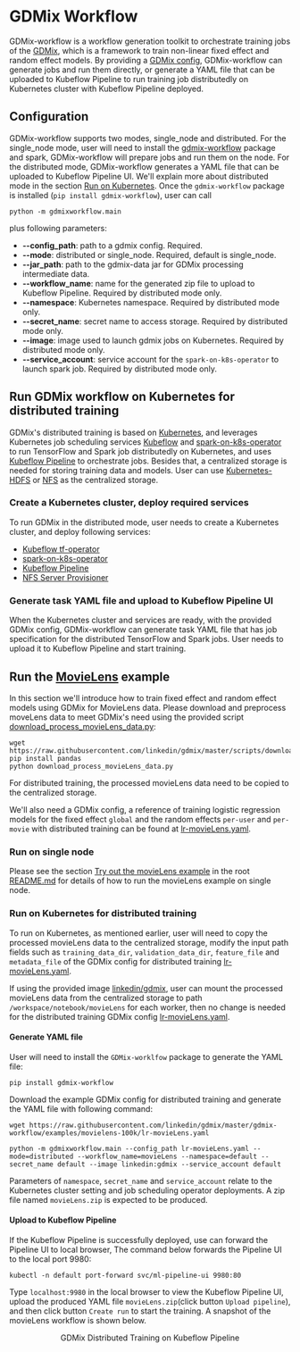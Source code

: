 # GDMix Workflow
GDMix-workflow is a workflow generation toolkit to orchestrate training jobs of the [GDMix](https://github.com/linkedin/gdmix), which is a framework to train non-linear fixed effect and random effect models. By providing a [GDMix config](gdmix_config.md), GDMix-workflow can generate jobs and run them directly, or generate a YAML file that can be uploaded to Kubeflow Pipeline to run training job distributedly on Kubernetes cluster with Kubeflow Pipeline deployed.

## Configuration
GDMix-workflow supports two modes, single_node and distributed. For the single_node mode, user will need to install the [gdmix-workflow](https://pypi.org/project/gdmix-workflow/) package and spark, GDMix-workflow will prepare jobs and run them on the node. For the distributed mode, GDMix-workflow generates a YAML file that can be uploaded to Kubeflow Pipeline UI. We'll explain more about distributed mode in the section [Run on Kubernetes](#Run-on-Kubernetes).
Once the `gdmix-workflow` package is installed (`pip install gdmix-workflow`),  user can call
```
python -m gdmixworkflow.main
```
plus following parameters:
  - **--config_path**: path to a gdmix config. Required.
  - **--mode**: distributed or single_node. Required, default is single_node.
  - **--jar_path**: path to the gdmix-data jar for GDMix processing intermediate data.
  - **--workflow_name**: name for the generated zip file to upload to Kubeflow Pipeline. Required by distributed mode only.
  - **--namespace**: Kubernetes namespace. Required by distributed mode only.
  - **--secret_name**: secret name to access storage. Required by distributed mode only.
  - **--image**: image used to launch gdmix jobs on Kubernetes. Required by distributed mode only.
  - **--service_account**: service account for the `spark-on-k8s-operator` to launch spark job. Required by distributed mode only.

## Run GDMix workflow on Kubernetes for distributed training
GDMix's distributed training is based on [Kubernetes](https://kubernetes.io/docs/home/), and leverages Kubernetes job scheduling services [Kubeflow](https://www.kubeflow.org/docs/started/getting-started/) and [spark-on-k8s-operator](https://github.com/GoogleCloudPlatform/spark-on-k8s-operator) to run TensorFlow and Spark job distributedly on Kubernetes, and uses [Kubeflow Pipeline](https://www.kubeflow.org/docs/pipelines/overview/pipelines-overview/) to orchestrate jobs. Besides that, a centralized storage is needed for storing training data and models. User can use
[Kubernetes-HDFS](https://github.com/apache-spark-on-k8s/kubernetes-HDFS/tree/master/charts) or [NFS](https://www.kubeflow.org/docs/other-guides/kubeflow-on-multinode-cluster/#background-on-kubernetes-storage) as the centralized storage.

### Create a Kubernetes cluster, deploy required services
To run GDMix in the distributed mode, user needs to create a Kubernetes cluster, and deploy following services:

- [Kubeflow tf-operator](https://www.kubeflow.org/docs/components/training/tftraining/#deploy-kubeflow)
- [spark-on-k8s-operator](https://github.com/GoogleCloudPlatform/spark-on-k8s-operator#installation)
- [Kubeflow Pipeline](https://www.kubeflow.org/docs/pipelines/installation/overview/)
- [NFS Server Provisioner](https://github.com/helm/charts/tree/master/stable/nfs-server-provisioner)

### Generate task YAML file and upload to Kubeflow Pipeline UI
When the Kubernetes cluster and services are ready, with the provided GDMix config, GDMix-workflow can generate task YAML file that has job specification for the distributed TensorFlow and Spark jobs. User needs to upload it to Kubeflow Pipeline and start training.

## Run the [MovieLens](https://grouplens.org/datasets/movielens/) example
In this section we'll introduce how to train fixed effect and random effect models using GDMix for MovieLens data.
Please download and preprocess moveLens data to meet GDMix's need using the provided script [download_process_movieLens_data.py](../scripts/download_process_movieLens_data.py):
```
wget https://raw.githubusercontent.com/linkedin/gdmix/master/scripts/download_process_movieLens_data.py
pip install pandas
python download_process_movieLens_data.py
```
For distributed training, the processed movieLens data need to be copied to the centralized storage.

We'll also need a GDMix config, a reference of training logistic regression models for the fixed effect `global` and the random effects `per-user` and `per-movie` with distributed training can be found at [lr-movieLens.yaml](gdmix-workflow/examples/movielens-100k/lr-movieLens.yaml).

### Run on single node
Please see the section [Try out the movieLens example](../README.md#Try-out-the-movieLens-example) in the root [README.md](../README.md) for details of how to run the movieLens example on single node.

### Run on Kubernetes for distributed training
To run on Kubernetes, as mentioned earlier, user will need to copy the processed movieLens data to the centralized storage, modify the input path fields such as `training_data_dir`,  `validation_data_dir`, `feature_file` and `metadata_file` of the GDMix config for distributed training [lr-movieLens.yaml](gdmix-workflow/examples/movielens-100k/lr-movieLens.yaml).

If using the provided image [linkedin/gdmix](https://hub.docker.com/repository/docker/linkedin/gdmix), user can mount the processed movieLens data from the centralized storage to path `/workspace/notebook/movieLens` for each worker, then no change is needed for the distributed training GDMix config [lr-movieLens.yaml](gdmix-workflow/examples/movielens-100k/lr-movieLens.yaml).


#### Generate YAML file
User will need to install the `GDMix-worklfow` package to generate the YAML file:
```
pip install gdmix-workflow
```

Download the example GDMix config for distributed training and generate the YAML file with following command:
```
wget https://raw.githubusercontent.com/linkedin/gdmix/master/gdmix-workflow/examples/movielens-100k/lr-movieLens.yaml

python -m gdmixworkflow.main --config_path lr-movieLens.yaml --mode=distributed --workflow_name=movieLens --namespace=default --secret_name default --image linkedin:gdmix --service_account default
```

Parameters of `namespace`, `secret_name` and `service_account` relate to the Kubernetes cluster setting and job scheduling operator deployments. A zip file named `movieLens.zip` is expected to be produced.

#### Upload to Kubeflow Pipeline
If the Kubeflow Pipeline is successfully deployed, use can forward the Pipeline UI to local browser, The command below forwards the Pipeline UI to the local port 9980:
```
kubectl -n default port-forward svc/ml-pipeline-ui 9980:80
```
Type `localhost:9980` in the local browser to view the Kubeflow Pipeline UI, upload the produced YAML file `movieLens.zip`(click button `Upload pipeline`), and then click button `Create run` to start the training. A snapshot of the movieLens workflow is shown below.

<figure>
  <p align="center"> <img src="../figures/gdmix-kubeflow-pipeline.png" alt="" />
  </br>
  <ficaption>GDMix Distributed Training on Kubeflow Pipeline</ficaption>
  </p>
</figure
